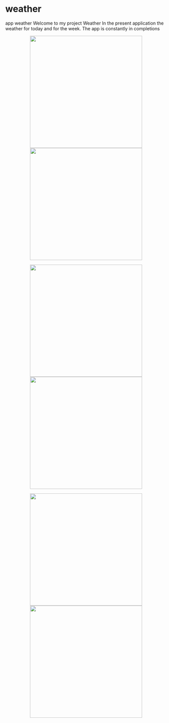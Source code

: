 # weather
app weather
Welcome to my project Weather
In the present application the weather for today and for the week.
The app is constantly in completions

<p align="center">
  <img src="https://pp.vk.me/c637625/v637625657/31dbf/0mdDm-45Xrk.jpg" width="350"/>
  <img src="https://pp.vk.me/c637625/v637625657/31d97/GMRQM7STunI.jpg" width="350"/>
</p>

<p align="center">
  <img src="https://pp.vk.me/c637625/v637625657/31dab/BZ_KqEkUEIc.jpg" width="350"/>
  <img src="https://pp.vk.me/c637625/v637625657/31db5/N97mdJI6TlA.jpg" width="350"/>
</p>

<p align="center">
  <img src="https://pp.vk.me/c637625/v637625657/31dc9/qGwwGpjy-6Y.jpg" width="350"/>
  <img src="https://pp.vk.me/c637625/v637625657/31da1/EVDteGdo6qY.jpg" width="350"/>
</p>
